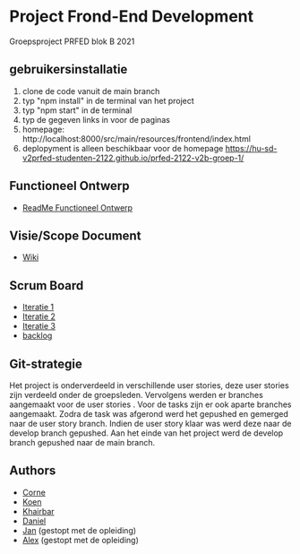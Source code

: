 
# Project Frond-End Development
Groepsproject PRFED blok B 2021

## gebruikersinstallatie 
1. clone de code vanuit de main branch
2. typ "npm install" in de terminal van het project
3. typ "npm start" in de terminal
4. typ de gegeven links in voor de paginas
5. homepage: http://localhost:8000/src/main/resources/frontend/index.html
6. deplopyment is alleen beschikbaar voor de homepage https://hu-sd-v2prfed-studenten-2122.github.io/prfed-2122-v2b-groep-1/
   
## Functioneel Ontwerp

* [ReadMe Functioneel Ontwerp](https://github.com/HU-SD-V2PRFED-studenten-2122/prfed-2122-v2b-groep-1/blob/main/docs/ReadMe.md)

## Visie/Scope Document
* [Wiki](https://github.com/HU-SD-V2PRFED-studenten-2122/prfed-2122-v2b-groep-1/wiki)

## Scrum Board
* [Iteratie 1](https://github.com/HU-SD-V2PRFED-studenten-2122/prfed-2122-v2b-groep-1/projects/1)
* [Iteratie 2](https://github.com/HU-SD-V2PRFED-studenten-2122/prfed-2122-v2b-groep-1/projects/5)
* [Iteratie 3](https://github.com/HU-SD-V2PRFED-studenten-2122/prfed-2122-v2b-groep-1/projects/6)
* [backlog](https://github.com/HU-SD-V2PRFED-studenten-2122/prfed-2122-v2b-groep-1/projects/3)

## Git-strategie
Het project is onderverdeeld in verschillende user stories, deze user stories zijn verdeeld onder de groepsleden. Vervolgens werden er branches aangemaakt voor de user stories . Voor de tasks zijn er ook aparte branches aangemaakt. Zodra de task was afgerond werd het gepushed en gemerged naar de user story branch. Indien de user story klaar was werd deze naar de develop branch gepushed. Aan het einde van het project werd de develop branch gepushed naar de main branch.

## Authors
- [Corne](https://github.com/cornevanbarneveld)
- [Koen](https://github.com/koen1508)
- [Khairbar](https://github.com/Khaibar-coder34)
- [Daniel](https://github.com/DanielDmln)
- [Jan](https://github.com/pannie) (gestopt met de opleiding)
- [Alex](https://github.com/eenjesta) (gestopt met de opleiding)






